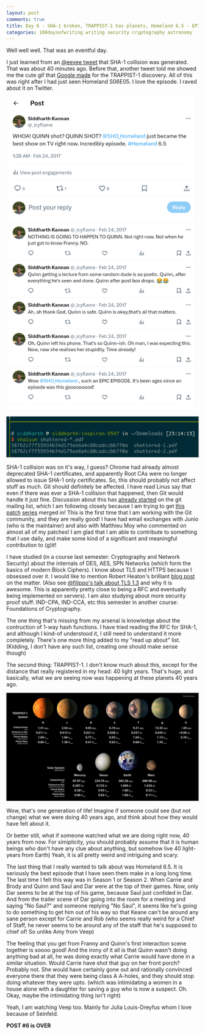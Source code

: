 ```yaml
---
layout: post
comments: true
title: Day 6 - SHA-1 broken, TRAPPIST-1 has planets, Homeland 6.5 - EPIC EPISODE!
categories: 100daysofwriting writing security cryptography astronomy
---
```


Well well well. That was an eventful day.

I just learned from an [@eevee tweet](https://twitter.com/0xabad1dea/status/834802038303236097) that
SHA-1 collision was generated. That was about 40 minutes ago. Before that, another tweet told me
showed me the cute gif that [Google
made](https://twitter.com/GoogleDoodles/status/834574707915644929) for the TRAPPIST-1 discovery. All
of this was right after I had just seen Homeland S06E05. I love the episode. I raved about it on
Twitter.

[![twitter-screenshot](/public/img/2017-02-23-twitter.png)](https://twitter.com/_icyflame/status/834802184462098432)

![day61](/public/img/day-6-1.png)

SHA-1 collision was on it's way, I guess? Chrome had already almost deprecated
SHA-1 certificates, and apparently Root CAs were no longer allowed to issue
SHA-1 only certificates. So, this should probably not affect stuff as much. Git
should definitely be affected. I have read Linus say that even if there was ever
a SHA-1 collision that happened, then Git would handle it just fine. Discussion
about this has [already
started](https://public-inbox.org/git/CA+55aFxjY7mv7YPLZwit7bEhC3VqpEDk1YSRFwSGOEKVw13x4w@mail.gmail.com/T/#me181023a3dfe30d4b76880f0c883c4f90a5a879d)
on the git mailing list, which I am following closely because I am trying to get
[this](https://public-inbox.org/git/1486299439-2859-1-git-send-email-kannan.siddharth12@gmail.com/)
[patch](https://public-inbox.org/git/1486752926-12020-1-git-send-email-kannan.siddharth12@gmail.com/)
[series](https://public-inbox.org/git/1487258054-32292-1-git-send-email-kannan.siddharth12@gmail.com/)
merged in! This is the first time that I am working with the Git community, and
they are really good! I have had email exchanges with Junio (who is the
maintainer) and also with Matthieu Moy who commented on almost all of my
patches! I am glad that I am able to contribute to something that I use daily,
and make some kind of a significant and meaningful contribution to (g)it!

I have studied (in a course last semester: Cryptography and Network Security)
about the internals of DES, AES, SPN Networks (which form the basics of modern
Block Ciphers). I know about TLS and HTTPS because I obsessed over it. I would
like to mention Robert Heaton's brilliant [blog
post](http://robertheaton.com/2014/03/27/how-does-https-actually-work/) on the
matter. (Also see [@filippo's talk about TLS
1.3](https://www.youtube.com/watch?v=0opakLwtPWk) and why it is awesome. This is
apparently pretty close to being a RFC and eventually being implemented on
servers). I am also studying about more security proof stuff: IND-CPA, IND-CCA,
etc this semester in another course: Foundations of Cryptography.

The one thing that's missing from my arsenal is knowledge about the contruction
of 1-way hash functions. I have tried reading the RFC for SHA-1, and although I
kind-of understood it, I still need to understand it more completely. There's
one more thing added to my "read up about" list. (Kidding, I don't have any such
list, creating one should make sense though)

The second thing: TRAPPIST-1. I don't know much about this, except for the
distance that really registered in my head: 40 light years. That's huge, and
basically, what we are seeing now was happening at these planets 40 years ago.

![day62](/public/img/day-6-2.jpg)

Wow, that's one generation of life! Imagine if someone could see (but not
change) what we were doing 40 years ago, and think about how they would have
felt about it.

Or better still, what if someone watched what we are doing right now, 40 years
from now. For simiplicity, you should probably assume that it is human beings
who don't have any clue about anything, but somehow live 40 light-years from
Earth) Yeah, it is all pretty weird and intriguing and scary.

The last thing that I really wanted to talk about was Homeland 6.5. It is
seriously the best episode that I have seen them make in a long long time. The
last time I felt this way was in Season 1 or Season 2. When Carrie and Brody and
Quinn and Saul and Dar were at the top of their games. Now, only Dar seems to be
at the top of his game, because Saul just confided in Dar. And from the trailer
scene of Dar going into the room for a meeting and saying "No Saul?" and someone
replying "No Saul", it seems like he's going to do something to get him out of
his way so that Keane can't be around any sane person except for Carrie and Rob
(who seems really weird for a Chief of Staff, he never seems to be around any of
the staff that he's supposed to chief of! So unlike Amy from Veep)

The feeling that you get from Franny and Quinn's first interaction scene
together is soooo good! And the irony of it all is that Quinn wasn't doing
anything bad at all, he was doing exactly what Carrie would have done in a
similar situation. Would Carrie have shot that guy on her front porch? Probably
not. She would have certainly gone out and rationally convinced everyone there
that they were being class A A-holes, and they should stop doing whatever they
were upto. (which was intimidating a women in a house alone with a daughter for
saving a guy who is now a suspect. Oh.  Okay, maybe the intimidating thing isn't
right)

Yeah, I am watching Veep too. Mainly for Julia Louis-Dreyfus whom I love because
of Seinfeld.

**POST #6 is OVER**
